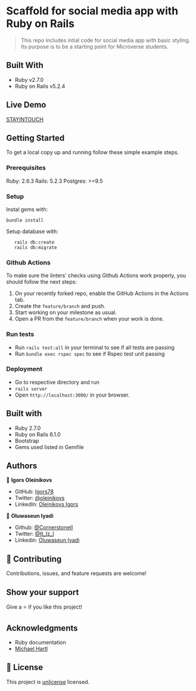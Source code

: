 # Scaffold for social media app with Ruby on Rails

> This repo includes intial code for social media app with basic styling. Its purpose is to be a starting point for Microverse students.

## Built With

-   Ruby v2.7.0
-   Ruby on Rails v5.2.4

## Live Demo

[STAYINTOUCH](https://obscure-basin-58031.herokuapp.com/)

## Getting Started

To get a local copy up and running follow these simple example steps.

### Prerequisites

Ruby: 2.6.3
Rails: 5.2.3
Postgres: >=9.5

### Setup

Instal gems with:

```
bundle install
```

Setup database with:

```
   rails db:create
   rails db:migrate
```

### Github Actions

To make sure the linters' checks using Github Actions work properly, you should follow the next steps:

1. On your recently forked repo, enable the GitHub Actions in the Actions tab.
2. Create the `feature/branch` and push.
3. Start working on your milestone as usual.
4. Open a PR from the `feature/branch` when your work is done.

### Run tests

-   Run `rails test:all` in your terminal to see if all tests are passing
-   Run `bundle exec rspec spec` to see if Rspec test unit passing

### Deployment

-   Go to respective directory and run
-   `rails server`
-   Open `http://localhost:3000/` in your browser.

## Built with

-   Ruby 2.7.0
-   Ruby on Rails 6.1.0
-   Bootstrap
-   Gems used listed in Gemfile

## Authors

👤 **Igors Oleinikovs**

-   GitHub: [Igors78](https://github.com/Igors78)
-   Twitter: [@oleinikovs](https://twitter.com/oleinikovs)
-   LinkedIn:
    [Oleinikovs Igors](https://www.linkedin.com/in/igors-oleinikovs-17a10958/)

👤 **Oluwaseun Iyadi**

-   Github: [@CornerstoneII](https://github.com/CornerstoneII)
-   Twitter: [@It_Iz_I](https://twitter.com/It_Iz_I)
-   Linkedin: [Oluwaseun Iyadi](https://www.linkedin.com/in/oluwaseun-iyadi-773584b4/)

## 🤝 Contributing

Contributions, issues, and feature requests are welcome!

## Show your support

Give a ⭐️ if you like this project!

## Acknowledgments

-   Ruby documentation
-   [Michael Hartl](https://www.michaelhartl.com/)

## 📝 License

This project is [unlicense](./LICENSE) licensed.
